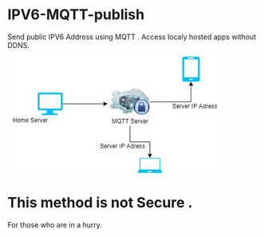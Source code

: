 # IPV6-MQTT-publish
Send public IPV6 Address using MQTT . Access localy hosted apps without DDNS.


![](/IPV6_MQTT.png)

# This method is not Secure . 

For those who are in a hurry.
